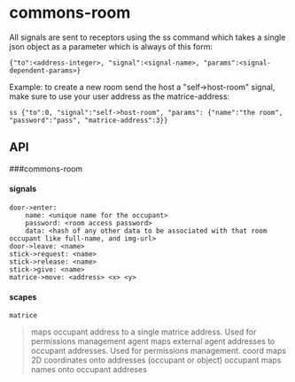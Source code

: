 # commons-room

All signals are sent to receptors using the ss command which takes a single json object as a parameter which is always of this form:

    {"to":<address-integer>, "signal":<signal-name>, "params":<signal-dependent-params>}

Example: to create a new room send the host a "self->host-room" signal, make sure to use your user address as the matrice-address:

    ss {"to":0, "signal":"self->host-room", "params": {"name":"the room", "password":"pass", "matrice-address":3}}

## API


###commons-room
#### signals
    door->enter:
        name: <unique name for the occupant>
        password: <room access password>
        data: <hash of any other data to be associated with that room occupant like full-name, and img-url>
    door->leave: <name>
    stick->request: <name>
    stick->release: <name>
    stick->give: <name>
    matrice->move: <address> <x> <y>
#### scapes
    matrice
> maps occupant address to a single matrice address.  Used for permissions management
    agent
> maps external agent addresses to occupant addresses.  Used for permissions management.
    coord
> maps 2D coordinates onto addresses (occupant or object)
    occupant
> maps names onto occupant addreses